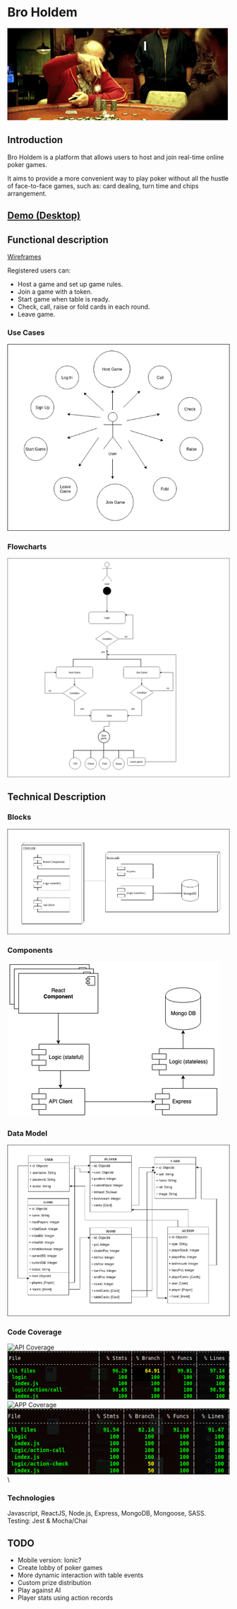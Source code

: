 # Bro Holdem
![alt text](bro-holdem-doc/images/introduction/readme.gif)

## Introduction
Bro Holdem is a platform that allows users to host and join real-time online poker games. 

It aims to provide a more convenient way to play poker without all the hustle of face-to-face games, such as: card dealing, turn time and chips arrangement.

## [Demo (Desktop)]('https://bro-holdem.surge.sh/')

## Functional description
[Wireframes](bro-holdem-doc/images/functional-description)

Registered users can:

* Host a game and set up game rules.
* Join a game with a token.
* Start game when table is ready.
* Check, call, raise or fold cards in each round.
* Leave game.

### Use Cases
![alt text](bro-holdem-doc/images/functional-description/use-cases.png)

### Flowcharts
![alt text](bro-holdem-doc/images/functional-description/flowchart.png)

## Technical Description
### Blocks
![alt text](bro-holdem-doc/images/technical-description/blocks.png)
### Components
![alt text](bro-holdem-doc/images/technical-description/components.png)
### Data Model
![alt text](bro-holdem-doc/images/technical-description/data-model.png)
### Code Coverage
![API Coverage](https://img.shields.io/badge/Coverage-96%25-green.svg)\
![alt text](bro-holdem-doc/images/technical-description/server-test.png)\
![APP Coverage](https://img.shields.io/badge/Coverage-92%25-green.svg)\
![alt text](bro-holdem-doc/images/technical-description/client-test.png)\
### Technologies
Javascript, ReactJS, Node.js, Express, MongoDB, Mongoose, SASS.
Testing: Jest & Mocha/Chai

## TODO
* Mobile version: Ionic?
* Create lobby of poker games
* More dynamic interaction with table events
* Custom prize distribution
* Play against AI
* Player stats using action records











